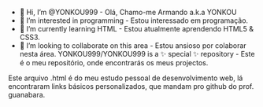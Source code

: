 - 👋 Hi, I’m @YONKOU999 - Olá, Chamo-me Armando a.k.a YONKOU
- 👀 I’m interested in programming - Estou interessado em programação.
- 🌱 I’m currently learning HTML - Estou atualmente aprendendo HTML5 & CSS3.
- 💞️ I’m looking to collaborate on this area - Estou ansioso por colaborar nesta área.
YONKOU999/YONKOU999 is a ✨ special ✨ repository - Este é o meu repositório, onde encontrarás os meus projectos.

Este arquivo .html é do meu estudo pessoal de desenvolvimento web, lá encontraram links básicos personalizados, que mandam pro github do prof. guanabara.
